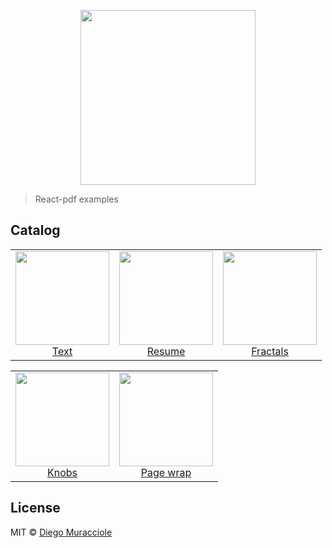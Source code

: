 <p align="center">
  <img src="https://user-images.githubusercontent.com/5600341/27505816-c8bc37aa-587f-11e7-9a86-08a2d081a8b9.png" height="280px">
</p>

> React-pdf examples

## Catalog

<table>
	<tbody>
		<tr>
			<td align="center" valign="top">
				<a href="https://github.com/mendylanda/react-pdf/tree/master/packages/examples/src/text/">
					<img width="150" height="150" src="https://github.com/mendylanda/react-pdf/blob/master/packages/examples/src/text/thumb.png?raw=true">
				</a>
				<br>
				<a href="https://github.com/mendylanda/react-pdf/tree/master/packages/examples/src/text/">Text</a>
			</td>
			<td align="center" valign="top">
				<a href="https://github.com/mendylanda/react-pdf/tree/master/packages/examples/src/resume/">
					<img width="150" height="150" src="https://github.com/mendylanda/react-pdf/blob/master/packages/examples/src/resume/thumb.png?raw=true">
				</a>
				<br>
				<a href="https://github.com/mendylanda/react-pdf/tree/master/packages/examples/src/resume/">Resume</a>
			</td>
			<td align="center" valign="top">
				<a href="https://github.com/mendylanda/react-pdf/tree/master/packages/examples/src/fractals/">
					<img width="150" height="150" src="https://github.com/mendylanda/react-pdf/blob/master/packages/examples/src/fractals/thumb.png?raw=true">
				</a>
				<br>
				<a href="https://github.com/mendylanda/react-pdf/tree/master/packages/examples/src/fractals/">Fractals</a>
			</td>
		</tr>
	</tbody>
</table>
<table>
	<tbody>
		<tr>
			<td align="center" valign="top">
				<a href="https://github.com/mendylanda/react-pdf/tree/master/packages/examples/src/knobs/">
					<img width="150" height="150" src="https://github.com/mendylanda/react-pdf/blob/master/packages/examples/src/knobs/thumb.png?raw=true">
				</a>
				<br>
				<a href="https://github.com/mendylanda/react-pdf/tree/master/packages/examples/src/knobs/">Knobs</a>
			</td>
			<td align="center" valign="top">
				<a href="https://github.com/mendylanda/react-pdf/tree/master/packages/examples/src/pageWrap/">
					<img width="150" height="150" src="https://github.com/mendylanda/react-pdf/blob/master/packages/examples/src/pageWrap/thumb.png?raw=true">
				</a>
				<br>
				<a href="https://github.com/mendylanda/react-pdf/tree/master/packages/examples/src/pageWrap/">Page wrap</a>
			</td>
		</tr>
	</tbody>
</table>

## License

MIT © [Diego Muracciole](http://github.com/diegomura)
